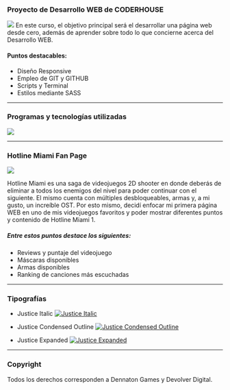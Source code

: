 ### Proyecto de Desarrollo WEB de CODERHOUSE
![](https://jobs.coderhouse.com/assets/logos_coderhouse.png)
En este curso, el objetivo principal será el desarrollar una página web desde cero, además de aprender sobre todo lo que concierne acerca del Desarrollo WEB.
#### Puntos destacables:
- Diseño Responsive
- Empleo de GIT y GITHUB
- Scripts y Terminal
- Estilos mediante SASS
------------
### Programas y tecnologías utilizadas
![](https://cdn.discordapp.com/attachments/482724249723994122/1067573318548475974/Git_Images_Plus.png)

------------

### Hotline Miami Fan Page
![](https://cdn.discordapp.com/attachments/482724249723994122/1067563177635749908/Hotline_Miami_Logo_Bigger.png)

Hotline Miami es una saga de videojuegos 2D shooter en donde deberás de eliminar a todos los enemigos del nivel para poder continuar con el siguiente. El mismo cuenta con múltiples desbloqueables, armas y, a mi gusto, un increíble OST.
Por esto mismo, decidí enfocar mi primera página WEB en uno de mis videojuegos favoritos y poder mostrar diferentes puntos y contenido de Hotline Miami 1.
##### Entre estos puntos destace los siguientes:
- Reviews y puntaje del videojuego
- Máscaras disponibles
- Armas disponibles
- Ranking de canciones más escuchadas

------------

### Tipografías
- Justice Italic
[![Justice Italic](https://www.dafont.com/img/preview/j/u/justice13.png "Justice Italic")](https://www.dafont.com/justice.font "Justice Italic")

- Justice Condensed Outline
[![Justice Condensed Outline](https://www.dafont.com/img/preview/j/u/justice10.png "Justice Condensed Outline")](https://www.dafont.com/justice.font "Justice Condensed Outline")

- Justice Expanded
[![Justice Expanded](https://www.dafont.com/img/preview/j/u/justice9.png "Justice Expanded")](https://www.dafont.com/justice.font "Justice Expanded")

------------

### Copyright
Todos los derechos corresponden a Dennaton Games y Devolver Digital.